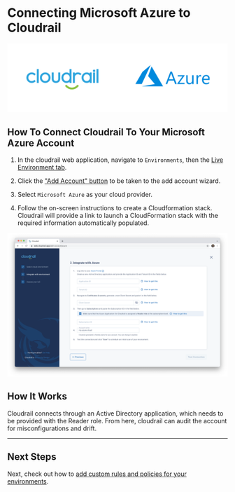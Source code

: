 # Connecting Microsoft Azure to Cloudrail

![Microsoft Azure logo](../_media/integrations/cloudrail_azure.png)

## How To Connect Cloudrail To Your Microsoft Azure Account
1. In the cloudrail web application, navigate to `Environments`, then the [Live Environment tab](https://web.cloudrail.app/environments/live-environment).

2. Click the ["Add Account" button](https://web.cloudrail.app/add-account) to be taken to the add account wizard.

3. Select `Microsoft Azure` as your cloud provider.

4. Follow the on-screen instructions to create a Cloudformation stack. Cloudrail will provide a link to launch a CloudFormation stack with the required information automatically populated.

![Connecting Azure Screenshot](../_media/screenshots/connect_azure.png)

## How It Works
Cloudrail connects through an Active Directory application, which needs to be provided with the Reader role. From here, cloudrail can audit the account for misconfigurations and drift.

---

## Next Steps
Next, check out how to [add custom rules and policies for your environments](getting-started/defining-policies.md).
